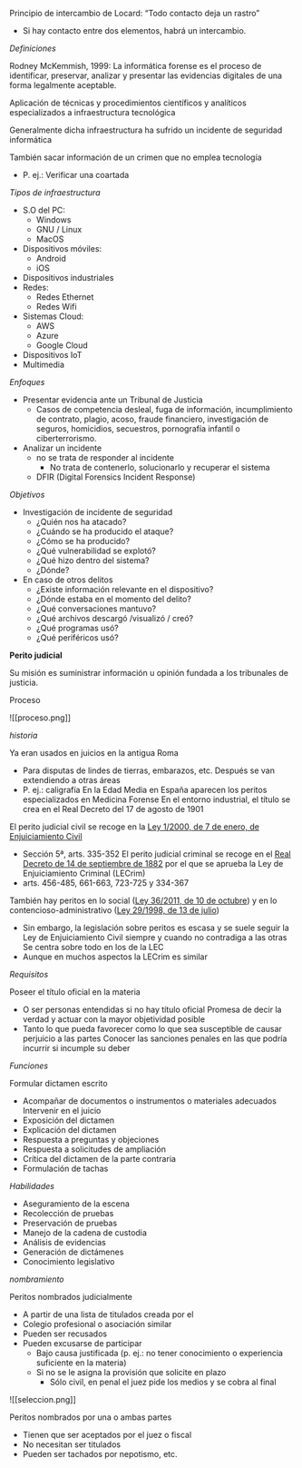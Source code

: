 Principio de intercambio de Locard: “Todo contacto deja un rastro”
- Si hay contacto entre dos elementos, habrá un intercambio.


*Definiciones*

Rodney McKemmish, 1999: La informática forense es el proceso de
identificar, preservar, analizar y presentar las evidencias digitales de una forma legalmente
aceptable.

Aplicación de técnicas y procedimientos científicos y analíticos especializados a infraestructura tecnológica

Generalmente dicha infraestructura ha sufrido un incidente de seguridad informática

También sacar información de un crimen que no emplea tecnología
- P. ej.: Verificar una coartada

*Tipos de infraestructura*

- S.O del PC:
	- Windows
	- GNU / Linux
	- MacOS
- Dispositivos móviles:
	- Android
	- iOS
- Dispositivos industriales
- Redes:
	- Redes Ethernet
	- Redes Wifi
- Sistemas Cloud:
	- AWS
	- Azure
	- Google Cloud
- Dispositivos IoT
- Multimedia

*Enfoques*
- Presentar evidencia ante un Tribunal de Justicia
	- Casos de competencia desleal, fuga de información, incumplimiento de contrato, plagio, acoso, fraude financiero, investigación de seguros, homicidios, secuestros, pornografía infantil o ciberterrorismo.
-  Analizar un incidente
	- no se trata de responder al incidente
		- No trata de contenerlo, solucionarlo y recuperar el sistema
	- DFIR (Digital Forensics Incident Response)

*Objetivos*

- Investigación de incidente de seguridad
	- ¿Quién nos ha atacado?
	- ¿Cuándo se ha producido el ataque?
	- ¿Cómo se ha producido?
	- ¿Qué vulnerabilidad se explotó?
	- ¿Qué hizo dentro del sistema?
	- ¿Dónde?
- En caso de otros delitos
	- ¿Existe información relevante en el dispositivo?
	- ¿Dónde estaba en el momento del delito?
	- ¿Qué conversaciones mantuvo?
	- ¿Qué archivos descargó /visualizó / creó?
	- ¿Qué programas usó?
	- ¿Qué periféricos usó?

**Perito judicial**

Su misión es suministrar información u opinión fundada a los tribunales de justicia.

Proceso

![[proceso.png]]

*historia*

Ya eran usados en juicios en la antigua Roma
- Para disputas de lindes de tierras, embarazos, etc.
Después se van extendiendo a otras áreas
- P. ej.: caligrafía
En la Edad Media en España aparecen los peritos especializados en Medicina Forense
En el entorno industrial, el título se crea en el Real Decreto del 17 de agosto de 1901

El perito judicial civil se recoge en la [Ley 1/2000, de 7 de enero, de Enjuiciamiento Civil]()
- Sección 5ª, arts. 335-352
El perito judicial criminal se recoge en el [Real Decreto de 14 de septiembre de 1882]() por el
que se aprueba la Ley de Enjuiciamiento Criminal (LECrim)
- arts. 456-485, 661-663, 723-725 y 334-367

También hay peritos en lo social ([Ley 36/2011, de 10 de octubre]()) y en lo contencioso-administrativo ([Ley 29/1998, de 13 de julio]())
- Sin embargo, la legislación sobre peritos es escasa y se suele seguir la Ley de Enjuiciamiento Civil siempre y cuando no contradiga a las otras
Se centra sobre todo en los de la LEC
-  Aunque en muchos aspectos la LECrim es similar

*Requisitos*

Poseer el título oficial en la materia
- O ser personas entendidas si no hay título oficial
Promesa de decir la verdad y actuar con la mayor objetividad posible
- Tanto lo que pueda favorecer como lo que sea susceptible de causar perjuicio a las partes
Conocer las sanciones penales en las que podría incurrir si incumple su deber

*Funciones*

Formular dictamen escrito
- Acompañar de documentos o instrumentos o materiales adecuados
Intervenir en el juicio
- Exposición del dictamen
- Explicación del dictamen
- Respuesta a preguntas y objeciones
- Respuesta a solicitudes de ampliación
- Crítica del dictamen de la parte contraria
- Formulación de tachas

*Habilidades*
- Aseguramiento de la escena
- Recolección de pruebas
- Preservación de pruebas
- Manejo de la cadena de custodia
- Análisis de evidencias
- Generación de dictámenes
- Conocimiento legislativo

*nombramiento*

Peritos nombrados judicialmente
- A partir de una lista de titulados creada por el
- Colegio profesional o asociación similar
- Pueden ser recusados
- Pueden excusarse de participar
	- Bajo causa justificada (p. ej.: no tener conocimiento o experiencia suficiente en la materia)
	- Si no se le asigna la provisión que solicite en plazo
		- Sólo civil, en penal el juez pide los medios y se cobra al final

![[seleccion.png]] 

Peritos nombrados por una o ambas partes
- Tienen que ser aceptados por el juez o fiscal
- No necesitan ser titulados
- Pueden ser tachados por nepotismo, etc.